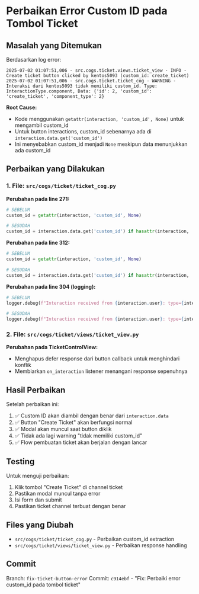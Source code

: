# Perbaikan Error Custom ID pada Tombol Ticket

## Masalah yang Ditemukan

Berdasarkan log error:
```
2025-07-02 01:07:51,006 - src.cogs.ticket.views.ticket_view - INFO - Create ticket button clicked by kentos5093 (custom_id: create_ticket)
2025-07-02 01:07:51,006 - src.cogs.ticket.ticket_cog - WARNING - Interaksi dari kentos5093 tidak memiliki custom_id. Type: InteractionType.component, Data: {'id': 2, 'custom_id': 'create_ticket', 'component_type': 2}
```

**Root Cause:**
- Kode menggunakan `getattr(interaction, 'custom_id', None)` untuk mengambil custom_id
- Untuk button interactions, custom_id sebenarnya ada di `interaction.data.get('custom_id')`
- Ini menyebabkan custom_id menjadi `None` meskipun data menunjukkan ada custom_id

## Perbaikan yang Dilakukan

### 1. File: `src/cogs/ticket/ticket_cog.py`

**Perubahan pada line 271:**
```python
# SEBELUM
custom_id = getattr(interaction, 'custom_id', None)

# SESUDAH  
custom_id = interaction.data.get('custom_id') if hasattr(interaction, 'data') and interaction.data else None
```

**Perubahan pada line 312:**
```python
# SEBELUM
custom_id = getattr(interaction, 'custom_id', None)

# SESUDAH
custom_id = interaction.data.get('custom_id') if hasattr(interaction, 'data') and interaction.data else None
```

**Perubahan pada line 304 (logging):**
```python
# SEBELUM
logger.debug(f"Interaction received from {interaction.user}: type={interaction.type}, custom_id={getattr(interaction, 'custom_id', 'NONE')}")

# SESUDAH
logger.debug(f"Interaction received from {interaction.user}: type={interaction.type}, custom_id={interaction.data.get('custom_id', 'NONE') if hasattr(interaction, 'data') and interaction.data else 'NONE'}")
```

### 2. File: `src/cogs/ticket/views/ticket_view.py`

**Perubahan pada TicketControlView:**
- Menghapus defer response dari button callback untuk menghindari konflik
- Membiarkan `on_interaction` listener menangani response sepenuhnya

## Hasil Perbaikan

Setelah perbaikan ini:
1. ✅ Custom ID akan diambil dengan benar dari `interaction.data`
2. ✅ Button "Create Ticket" akan berfungsi normal
3. ✅ Modal akan muncul saat button diklik
4. ✅ Tidak ada lagi warning "tidak memiliki custom_id"
5. ✅ Flow pembuatan ticket akan berjalan dengan lancar

## Testing

Untuk menguji perbaikan:
1. Klik tombol "Create Ticket" di channel ticket
2. Pastikan modal muncul tanpa error
3. Isi form dan submit
4. Pastikan ticket channel terbuat dengan benar

## Files yang Diubah

- `src/cogs/ticket/ticket_cog.py` - Perbaikan custom_id extraction
- `src/cogs/ticket/views/ticket_view.py` - Perbaikan response handling

## Commit

Branch: `fix-ticket-button-error`
Commit: `c914ebf` - "Fix: Perbaiki error custom_id pada tombol ticket"
